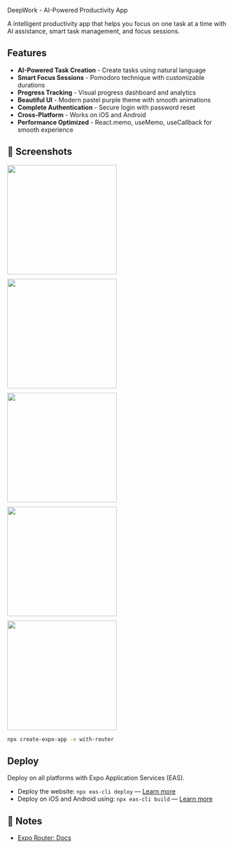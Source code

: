 DeepWork - AI-Powered Productivity App

A intelligent productivity app that helps you focus on one task at a time with AI assistance, smart task management, and focus sessions.

## Features

-  **AI-Powered Task Creation** - Create tasks using natural language
-  **Smart Focus Sessions** - Pomodoro technique with customizable durations
-  **Progress Tracking** - Visual progress dashboard and analytics
-  **Beautiful UI** - Modern pastel purple theme with smooth animations
-  **Complete Authentication** - Secure login with password reset
-  **Cross-Platform** - Works on iOS and Android
-  **Performance Optimized** - React.memo, useMemo, useCallback for smooth experience

## 📱 Screenshots
<div style="display: flex; flex-wrap: wrap; gap: 10px;"> <img src="https://github.com/user-attachments/assets/70bef848-d26f-4d8f-93d7-1088f5fbcaa1" width="250" /> <img src="https://github.com/user-attachments/assets/b7e85c8b-b81b-419f-8b87-c5d5f53957c3" width="250" /> <img src="https://github.com/user-attachments/assets/dbd2ded7-3381-4fde-be91-46d874730ce5" width="250" /> <img src="https://github.com/user-attachments/assets/1d2dd9f7-005d-4b04-a581-ca1da01f0fd5" width="250" /> <img src="https://github.com/user-attachments/assets/62ab2245-20b2-4ffa-9c52-d88aec5ba3ee" width="250" /> </div>

```sh
npx create-expo-app -e with-router
```

## Deploy

Deploy on all platforms with Expo Application Services (EAS).

- Deploy the website: `npx eas-cli deploy` — [Learn more](https://docs.expo.dev/eas/hosting/get-started/)
- Deploy on iOS and Android using: `npx eas-cli build` — [Learn more](https://expo.dev/eas)

## 📝 Notes

- [Expo Router: Docs](https://docs.expo.dev/router/introduction/)
